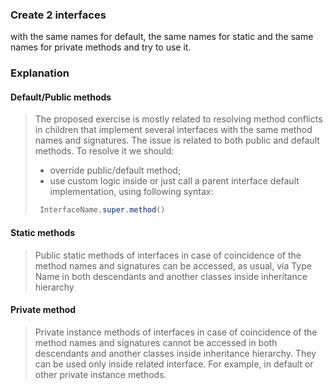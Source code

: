 ### Create 2 interfaces
with the same names for default, the same names for static and the same names for private methods and try to use it.

### Explanation
#### Default/Public methods
> The proposed exercise is mostly related to resolving method conflicts in children that implement several interfaces with the same method names and signatures.
> The issue is related to both public and default methods. To resolve it we should:
> - override public/default method;
> - use custom logic inside or just call a parent interface default implementation, using following syntax:
> ```java 
>  InterfaceName.super.method()
> ```

#### Static methods
> Public static methods of interfaces in case of coincidence of the method names and signatures can be accessed, as usual, via Type Name in both descendants and another classes inside inheritance hierarchy

#### Private method
> Private instance methods of interfaces in case of coincidence of the method names and signatures cannot be accessed in both descendants and another classes inside inheritance hierarchy. They can be used only inside related interface. For example, in default or other private instance methods.